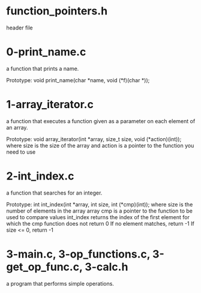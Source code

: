 # function_pointers.h
header file 

# 0-print_name.c
a function that prints a name.

Prototype: void print_name(char *name, void (*f)(char *));

# 1-array_iterator.c
a function that executes a function given as a parameter on each element of an array.

Prototype: void array_iterator(int *array, size_t size, void (*action)(int));
where size is the size of the array
and action is a pointer to the function you need to use

# 2-int_index.c
a function that searches for an integer.

Prototype: int int_index(int *array, int size, int (*cmp)(int));
where size is the number of elements in the array array
cmp is a pointer to the function to be used to compare values
int_index returns the index of the first element for which the cmp function does not return 0
If no element matches, return -1
If size <= 0, return -1

# 3-main.c, 3-op_functions.c, 3-get_op_func.c, 3-calc.h 
a program that performs simple operations.


